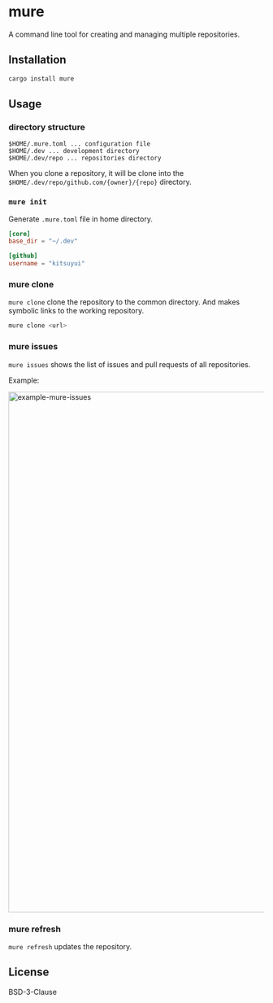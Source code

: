 # mure

A command line tool for creating and managing multiple repositories.

## Installation

```bash
cargo install mure
```

## Usage

### directory structure

```
$HOME/.mure.toml ... configuration file
$HOME/.dev ... development directory
$HOME/.dev/repo ... repositories directory
```

When you clone a repository, it will be clone into the `$HOME/.dev/repo/github.com/{owner}/{repo}` directory.

### `mure init`

Generate `.mure.toml` file in home directory.

```toml
[core]
base_dir = "~/.dev"

[github]
username = "kitsuyui"
```

### mure clone

`mure clone` clone the repository to the common directory.
And makes symbolic links to the working repository.

```bash
mure clone <url>
```

### mure issues

`mure issues` shows the list of issues and pull requests of all repositories.

Example:

<img width="1023" alt="example-mure-issues" src="https://user-images.githubusercontent.com/2596972/184259022-cb428537-f12e-41b0-8b49-a72565afa167.png">

### mure refresh

`mure refresh` updates the repository.

## License

BSD-3-Clause
